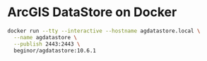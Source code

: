 # ArcGIS DataStore on Docker

```sh
docker run --tty --interactive --hostname agdatastore.local \
  --name agdatastore \
  --publish 2443:2443 \
  beginor/agdatastore:10.6.1
```
